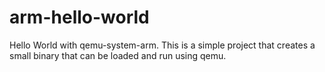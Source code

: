 arm-hello-world
===============

Hello World with qemu-system-arm. This is a simple project that creates a small binary that can be loaded and run using qemu.
